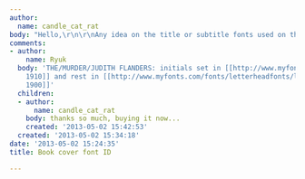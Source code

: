 ```yaml
---
author:
  name: candle_cat_rat
body: "Hello,\r\n\r\nAny idea on the title or subtitle fonts used on this cover please?\r\nhttp://goo.gl/QmqYW\r\n\r\nThanks,\r\nBen"
comments:
- author:
    name: Ryuk
  body: 'THE/MURDER/JUDITH FLANDERS: initials set in [[http://www.myfonts.com/fonts/letterheadfonts/lhf-billhead-1890/1910|Billhead
    1910]] and rest in [[http://www.myfonts.com/fonts/letterheadfonts/lhf-billhead-1890/1900|Billhead
    1900]]'
  children:
  - author:
      name: candle_cat_rat
    body: thanks so much, buying it now...
    created: '2013-05-02 15:42:53'
  created: '2013-05-02 15:34:18'
date: '2013-05-02 15:24:35'
title: Book cover font ID

---
```

